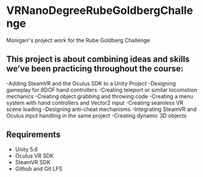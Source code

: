 
# VRNanoDegreeRubeGoldbergChallenge
Monigarr's project work for the Rube Goldberg Challenge

## This project is about combining ideas and skills we’ve been practicing throughout the course:
-Adding SteamVR and the Oculus SDK to a Unity Project
-Designing gameplay for 6DOF hand controllers
-Creating teleport or similar locomotion mechanics
-Creating object grabbing and throwing code
-Creating a menu system with hand controllers and Vector2 input
-Creating seamless VR scene loading
-Designing anti-cheat mechanisms
-Integrating SteamVR and Oculus input handling in the same project
-Creating dynamic 3D objects

## Requirements
- Unity 5.6
- Oculus VR SDK
- SteamVR SDK
- Github and Git LFS

